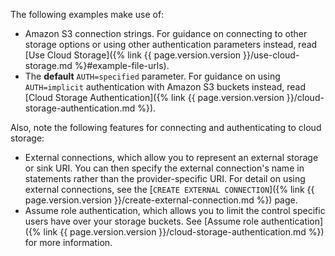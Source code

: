 The following examples make use of:

- Amazon S3 connection strings. For guidance on connecting to other storage options or using other authentication parameters instead, read [Use Cloud Storage]({% link {{ page.version.version }}/use-cloud-storage.md %}#example-file-urls).
- The **default** `AUTH=specified` parameter. For guidance on using `AUTH=implicit` authentication with Amazon S3 buckets instead, read [Cloud Storage Authentication]({% link {{ page.version.version }}/cloud-storage-authentication.md %}).

Also, note the following features for connecting and authenticating to cloud storage:

- External connections, which allow you to represent an external storage or sink URI. You can then specify the external connection's name in statements rather than the provider-specific URI. For detail on using external connections, see the [`CREATE EXTERNAL CONNECTION`]({% link {{ page.version.version }}/create-external-connection.md %}) page.
- Assume role authentication, which allows you to limit the control specific users have over your storage buckets. See [Assume role authentication]({% link {{ page.version.version }}/cloud-storage-authentication.md %}) for more information.